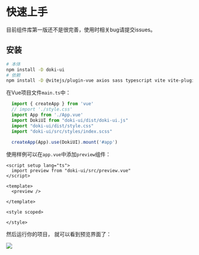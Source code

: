 # 快速上手

目前组件库第一版还不是很完善，使用时相关bug请提交issues。

## 安装

```bash
# 本体
npm install -D doki-ui
# 依赖
npm install -D @vitejs/plugin-vue axios sass typescript vite vite-plugin-dts vue-tsc
```

在Vue项目文件`main.ts`中：

```typescript
  import { createApp } from 'vue'
  // import './style.css'
  import App from './App.vue'
  import DokiUI from "doki-ui/dist/doki-ui.js"
  import "doki-ui/dist/style.css"
  import "doki-ui/src/styles/index.scss"
  
  createApp(App).use(DokiUI).mount('#app')
```

使用样例可以在`app.vue`中添加`preview`组件：

```vue
<script setup lang="ts">
  import preview from "doki-ui/src/preview.vue"
</script>

<template>
  <preview />

</template>

<style scoped>

</style>
```

然后运行你的项目， 就可以看到预览界面了：

![](https://pic.imgdb.cn/item/670fe8f2d29ded1a8c71cf76.png)